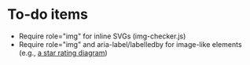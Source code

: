 # To-do items

- Require role="img" for inline SVGs (img-checker.js)
- Require role="img" and aria-label/labelledby for image-like elements (e.g., [a star rating diagram](https://developer.mozilla.org/en-US/docs/Web/Accessibility/ARIA/Roles/img_role#associated_wai-aria_roles_states_and_properties))
